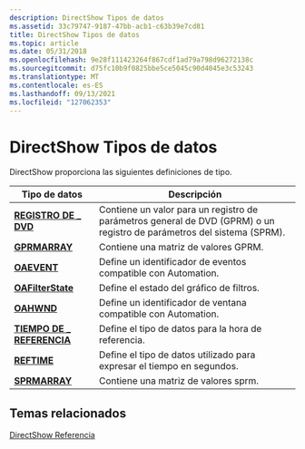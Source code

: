 ```yaml
---
description: DirectShow Tipos de datos
ms.assetid: 33c79747-9187-47bb-acb1-c63b39e7cd81
title: DirectShow Tipos de datos
ms.topic: article
ms.date: 05/31/2018
ms.openlocfilehash: 9e28f111423264f867cdf1ad79a798d96272138c
ms.sourcegitcommit: d75fc10b9f0825bbe5ce5045c90d4045e3c53243
ms.translationtype: MT
ms.contentlocale: es-ES
ms.lasthandoff: 09/13/2021
ms.locfileid: "127062353"
---
```

# <a name="directshow-data-types"></a>DirectShow Tipos de datos

DirectShow proporciona las siguientes definiciones de tipo.



| Tipo de datos                                 | Descripción                                                                                       |
|-------------------------------------------|---------------------------------------------------------------------------------------------------|
| [**REGISTRO DE \_ DVD**](dvd-register.md)     | Contiene un valor para un registro de parámetros general de DVD (GPRM) o un registro de parámetros del sistema (SPRM). |
| [**GPRMARRAY**](gprmarray.md)            | Contiene una matriz de valores GPRM.                                                                 |
| [**OAEVENT**](oaevent.md)                | Define un identificador de eventos compatible con Automation.                                                    |
| [**OAFilterState**](oafilterstate.md)    | Define el estado del gráfico de filtros.                                                            |
| [**OAHWND**](oahwnd.md)                  | Define un identificador de ventana compatible con Automation.                                                   |
| [**TIEMPO DE \_ REFERENCIA**](reference-time.md) | Define el tipo de datos para la hora de referencia.                                                         |
| [**REFTIME**](reftime.md)                | Define el tipo de datos utilizado para expresar el tiempo en segundos.                                            |
| [**SPRMARRAY**](sprmarray.md)            | Contiene una matriz de valores sprm.                                                                 |



 

## <a name="related-topics"></a>Temas relacionados

<dl> <dt>

[DirectShow Referencia](directshow-reference.md)
</dt> </dl>

 

 



